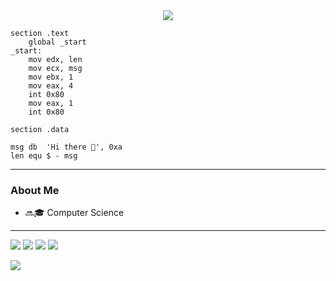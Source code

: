 <div align = "center"><img src="https://media.discordapp.net/attachments/871054615737671730/878381455535915038/ico_highres.png?ex=670ae1fa&is=6709907a&hm=fa0199a4e17267b79300d1c686ff674ceeec74236fb58bd455bd5f979162ec1f&=&format=webp&quality=lossless&width=256&height=256"></div>

```assembly
section	.text
	global _start
_start:
	mov	edx, len
	mov	ecx, msg
	mov	ebx, 1
	mov	eax, 4
	int	0x80
	mov	eax, 1
	int	0x80

section	.data

msg	db	'Hi there 👋', 0xa
len	equ	$ - msg
```

---

### About Me

* 🔜🎓 Computer Science

---

<!--- ![Github Stats](https://github-readme-stats.vercel.app/api?username=KillStr3aK&show_icons=true&theme=radical) --->
<!--- ![](http://github-profile-summary-cards.vercel.app/api/cards/profile-details?username=KillStr3aK&theme=2077) --->
![](http://github-profile-summary-cards.vercel.app/api/cards/repos-per-language?username=KillStr3aK&theme=2077)
![](http://github-profile-summary-cards.vercel.app/api/cards/most-commit-language?username=KillStr3aK&theme=2077)
![](http://github-profile-summary-cards.vercel.app/api/cards/stats?username=KillStr3aK&theme=2077)
![](http://github-profile-summary-cards.vercel.app/api/cards/productive-time?username=KillStr3aK&theme=2077&utcOffset=8)

![](https://komarev.com/ghpvc/?username=KillStr3aK)
